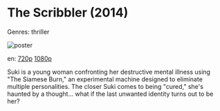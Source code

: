 # The Scribbler (2014)

Genres: thriller

![poster](http://image.tmdb.org/t/p/w500/yf9QqFcZSL5UFq4Vv1X7LNugjh4.jpg)

en:
  [720p](magnet:?xt=urn:btih:7C0F36019AAB2885F97729441A60A860E91C4C4E&tr=udp://glotorrents.pw:6969/announce&tr=udp://tracker.opentrackr.org:1337/announce&tr=udp://torrent.gresille.org:80/announce&tr=udp://tracker.openbittorrent.com:80&tr=udp://tracker.coppersurfer.tk:6969&tr=udp://tracker.leechers-paradise.org:6969&tr=udp://p4p.arenabg.ch:1337&tr=udp://tracker.internetwarriors.net:1337)
  [1080p](magnet:?xt=urn:btih:C032DD2F1EF95256E04ECCF6B230CCEF703F8526&tr=udp://glotorrents.pw:6969/announce&tr=udp://tracker.opentrackr.org:1337/announce&tr=udp://torrent.gresille.org:80/announce&tr=udp://tracker.openbittorrent.com:80&tr=udp://tracker.coppersurfer.tk:6969&tr=udp://tracker.leechers-paradise.org:6969&tr=udp://p4p.arenabg.ch:1337&tr=udp://tracker.internetwarriors.net:1337)
  


Suki is a young woman confronting her destructive mental illness using "The Siamese Burn," an experimental machine designed to eliminate multiple personalities. The closer Suki comes to being "cured," she's haunted by a thought... what if the last unwanted identity turns out to be her?